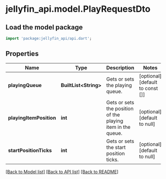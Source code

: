 # jellyfin_api.model.PlayRequestDto

## Load the model package
```dart
import 'package:jellyfin_api/api.dart';
```

## Properties
Name | Type | Description | Notes
------------ | ------------- | ------------- | -------------
**playingQueue** | **BuiltList&lt;String&gt;** | Gets or sets the playing queue. | [optional] [default to const []]
**playingItemPosition** | **int** | Gets or sets the position of the playing item in the queue. | [optional] [default to null]
**startPositionTicks** | **int** | Gets or sets the start position ticks. | [optional] [default to null]

[[Back to Model list]](../README.md#documentation-for-models) [[Back to API list]](../README.md#documentation-for-api-endpoints) [[Back to README]](../README.md)


